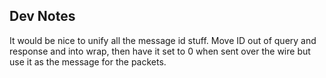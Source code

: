 ## Dev Notes

It would be nice to unify all the message id stuff. Move ID out of query and
response and into wrap, then have it set to 0 when sent over the wire but use
it as the message for the packets.
